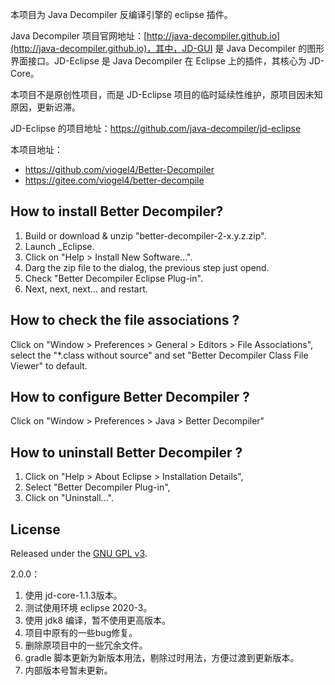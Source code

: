 本项目为 Java Decompiler 反编译引擎的 eclipse 插件。 

Java Decompiler 项目官网地址：[http://java-decompiler.github.io](http://java-decompiler.github.io)，其中，JD-GUI 是 Java Decompiler 的图形界面接口。JD-Eclipse 是 Java Decompiler 在 Eclipse 上的插件，其核心为 JD-Core。

本项目不是原创性项目，而是 JD-Eclipse  项目的临时延续性维护，原项目因未知原因，更新迟滞。

JD-Eclipse 的项目地址：https://github.com/java-decompiler/jd-eclipse



本项目地址：

- https://github.com/viogel4/Better-Decompiler
- https://gitee.com/viogel4/better-decompile



## How to install Better Decompiler?
1. Build or download & unzip "better-decompiler-2-x.y.z.zip".
2. Launch _Eclipse.
3. Click on "Help > Install New Software...".
4. Darg the zip file to the dialog, the previous step just opend.
6. Check  "Better Decompiler Eclipse Plug-in".
7. Next, next, next... and restart.

## How to check the file associations ?
Click on  "Window > Preferences > General > Editors > File Associations", select the "*.class without source"   and set "Better Decompiler Class File Viewer" to default.
## How to configure Better Decompiler ?
Click on "Window > Preferences > Java > Better Decompiler"

## How to uninstall Better Decompiler ?
1. Click on "Help > About Eclipse > Installation Details",
2. Select "Better Decompiler Plug-in",
3. Click on "Uninstall...".

## License
Released under the [GNU GPL v3](LICENSE).





2.0.0：

1. 使用 jd-core-1.1.3版本。
2. 测试使用环境 eclipse 2020-3。
3. 使用 jdk8 编译，暂不使用更高版本。
4. 项目中原有的一些bug修复。
5. 删除原项目中的一些冗余文件。
6. gradle 脚本更新为新版本用法，剔除过时用法，方便过渡到更新版本。
7. 内部版本号暂未更新。